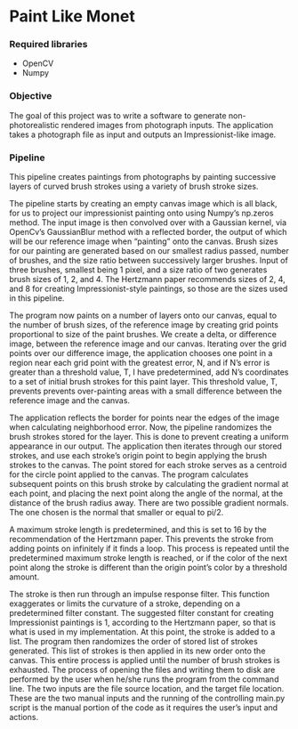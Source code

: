 # Paint Like Monet

### Required libraries
* OpenCV
* Numpy

### Objective
The goal of this project was to write a software to generate non-photorealistic rendered images from photograph inputs. The application takes a photograph file as input and outputs an Impressionist-like image.

### Pipeline
This pipeline creates paintings from photographs by painting successive layers of curved brush strokes using a variety of brush stroke sizes.

The pipeline starts by creating an empty canvas image which is all black, for us to project our impressionist painting onto using Numpy’s np.zeros method. The input image is then convolved over with a Gaussian kernel, via OpenCv’s GaussianBlur method with a reflected border, the output of which will be our reference image when “painting” onto the canvas. 
Brush sizes for our painting are generated based on our smallest radius passed, number of brushes, and the size ratio between successively larger brushes. Input of three brushes, smallest being 1 pixel, and a size ratio of two generates brush sizes of 1, 2, and 4. The Hertzmann paper recommends sizes of 2, 4, and 8 for creating Impressionist-style paintings, so those are the sizes used in this pipeline.

The program now paints on a number of layers onto our canvas, equal to the number of brush sizes, of the reference image by creating grid points proportional to size of the paint brushes. We create a delta, or difference image, between the reference image and our canvas. Iterating over the grid points over our difference image, the application chooses one point in a region near each grid point with the greatest error, N, and if N’s error is greater than a threshold value, T, I have predetermined, add N’s coordinates to a set of initial brush strokes for this paint layer. This threshold value, T, prevents prevents over-painting areas with a small difference between the reference image and the canvas.

The application reflects the border for points near the edges of the image when calculating neighborhood error. Now, the pipeline randomizes the brush strokes stored for the layer. This is done to prevent creating a uniform appearance in our output. The application then iterates through our stored strokes, and use each stroke’s origin point to begin applying the brush strokes to the canvas. The point stored for each stroke serves as a centroid for the circle point applied to the canvas. The program calculates subsequent points on this brush stroke by calculating the gradient normal at each point, and placing the next point along the angle of the normal, at the distance of the brush radius away. There are two possible gradient normals. The one chosen is the normal that smaller or equal to pi/2. 

A maximum stroke length is predetermined, and this is set to 16 by the recommendation of the Hertzmann paper. This prevents the stroke from adding points on infinitely if it finds a loop. This process is repeated until the predetermined maximum stroke length is reached, or if the color of the next point along the stroke is different than the origin point’s color by a threshold amount.

The stroke is then run through an impulse response filter. This function exaggerates or limits the curvature of a stroke, depending on a predetermined filter constant. The suggested filter constant for creating Impressionist paintings is 1, according to the Hertzmann paper, so that is what is used in my implementation. At this point, the stroke is added to a list.
The program then randomizes the order of stored list of strokes generated. This list of strokes is then applied in its new order onto the canvas. This entire process is applied until the number of brush strokes is exhausted.
The process of opening the files and writing them to disk are performed by the user when he/she runs the program from the command line. The two inputs are the file source location, and the target file location. These are the two manual inputs and the running of the controlling main.py script is the manual portion of the code as it requires the user’s input and actions. 

